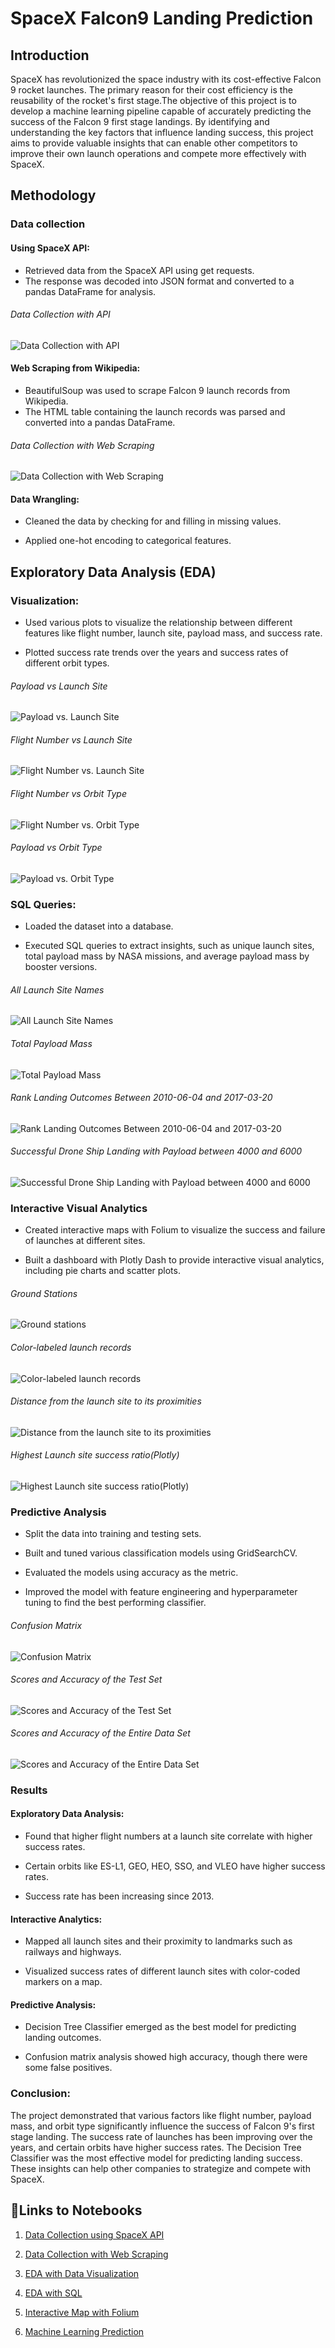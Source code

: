 
# SpaceX Falcon9 Landing Prediction

## Introduction

SpaceX has revolutionized the space industry with its cost-effective Falcon 9 rocket launches. The primary reason for their cost efficiency is the reusability of the rocket's first stage.The objective of this project is to develop a machine learning pipeline capable of accurately predicting the success of the Falcon 9 first stage landings. By identifying and understanding the key factors that influence landing success, this project aims to provide valuable insights that can enable other competitors to improve their own launch operations and compete more effectively with SpaceX.

## Methodology

### Data collection

#### Using SpaceX API: 
* Retrieved data from the SpaceX API using get requests.
* The response was decoded into JSON format and converted to a pandas DataFrame for analysis.

###### Data Collection with API

![Data Collection with API](https://github.com/abhishek-sriram/SpaceX-Falcon-9-Landing-Prediction/blob/main/Project%20Screenshots/spacex_1.png)

#### Web Scraping from Wikipedia: 

- BeautifulSoup was used to scrape Falcon 9 launch records from Wikipedia.
- The HTML table containing the launch records was parsed and converted into a pandas DataFrame.

###### Data Collection with Web Scraping

![Data Collection with Web Scraping](https://github.com/abhishek-sriram/SpaceX-Falcon-9-Landing-Prediction/blob/main/Project%20Screenshots/spacex_2.png)

#### Data Wrangling:

- Cleaned the data by checking for and filling in missing values.

- Applied one-hot encoding to categorical features.

##  Exploratory Data Analysis (EDA)

### Visualization: 

- Used various plots to visualize the relationship between different features like flight number, launch site, payload mass, and success rate.

- Plotted success rate trends over the years and success rates of different orbit types.

###### Payload vs Launch Site

![Payload vs. Launch Site](https://github.com/abhishek-sriram/SpaceX-Falcon-9-Landing-Prediction/blob/main/Project%20Screenshots/spacex_4.png)

###### Flight Number vs Launch Site                                                      

![Flight Number vs. Launch Site](https://github.com/abhishek-sriram/SpaceX-Falcon-9-Landing-Prediction/blob/main/Project%20Screenshots/spacex_3.png)

###### Flight Number vs Orbit Type

![Flight Number vs. Orbit Type](https://github.com/abhishek-sriram/SpaceX-Falcon-9-Landing-Prediction/blob/main/Project%20Screenshots/spacex_5.png)

###### Payload vs Orbit Type 

![Payload vs. Orbit Type](https://github.com/abhishek-sriram/SpaceX-Falcon-9-Landing-Prediction/blob/main/Project%20Screenshots/spacex_6.png)

### SQL Queries: 

- Loaded the dataset into a database.

- Executed SQL queries to extract insights, such as unique launch sites, total payload mass by NASA missions, and average payload mass by booster versions.

###### All Launch Site Names

![All Launch Site Names](https://github.com/abhishek-sriram/SpaceX-Falcon-9-Landing-Prediction/blob/main/Project%20Screenshots/spacex_7.png)

###### Total Payload Mass 

![Total Payload Mass](https://github.com/abhishek-sriram/SpaceX-Falcon-9-Landing-Prediction/blob/main/Project%20Screenshots/spacex_8.png)

###### Rank Landing Outcomes Between 2010-06-04 and 2017-03-20

![Rank Landing Outcomes Between 2010-06-04 and 2017-03-20](https://github.com/abhishek-sriram/SpaceX-Falcon-9-Landing-Prediction/blob/main/Project%20Screenshots/spacex_9.png)

###### Successful Drone Ship Landing with Payload between 4000 and 6000

![Successful Drone Ship Landing with Payload between 4000 and 6000](https://github.com/abhishek-sriram/SpaceX-Falcon-9-Landing-Prediction/blob/main/Project%20Screenshots/spacex_10.png)

### Interactive Visual Analytics

- Created interactive maps with Folium to visualize the success and failure of launches at different sites.

- Built a dashboard with Plotly Dash to provide interactive visual analytics, including pie charts and scatter plots.

###### Ground Stations

![Ground stations](https://github.com/abhishek-sriram/SpaceX-Falcon-9-Landing-Prediction/blob/main/Project%20Screenshots/spacex_11.png)

###### Color-labeled launch records

![Color-labeled launch records](https://github.com/abhishek-sriram/SpaceX-Falcon-9-Landing-Prediction/blob/main/Project%20Screenshots/spacex_12.png)

###### Distance from the launch site to its proximities

![Distance from the launch site to its proximities](https://github.com/abhishek-sriram/SpaceX-Falcon-9-Landing-Prediction/blob/main/Project%20Screenshots/spacex_13.png)

###### Highest Launch site success ratio(Plotly)

![Highest Launch site success ratio(Plotly)](https://github.com/abhishek-sriram/SpaceX-Falcon-9-Landing-Prediction/blob/main/Project%20Screenshots/spacex_14.png)

### Predictive Analysis

- Split the data into training and testing sets.

- Built and tuned various classification models using GridSearchCV.

- Evaluated the models using accuracy as the metric.

- Improved the model with feature engineering and hyperparameter tuning to find the best performing classifier.

###### Confusion Matrix

![Confusion Matrix](https://github.com/abhishek-sriram/SpaceX-Falcon-9-Landing-Prediction/blob/main/Project%20Screenshots/spacex_15.png)

###### Scores and Accuracy of the Test Set

![Scores and Accuracy of the Test Set](https://github.com/abhishek-sriram/SpaceX-Falcon-9-Landing-Prediction/blob/main/Project%20Screenshots/spacex_16.png)

###### Scores and Accuracy of the Entire Data Set

![Scores and Accuracy of the Entire Data Set](https://github.com/abhishek-sriram/SpaceX-Falcon-9-Landing-Prediction/blob/main/Project%20Screenshots/spacex_17.png)

### Results

#### Exploratory Data Analysis: 

- Found that higher flight numbers at a launch site correlate with higher success rates.

- Certain orbits like ES-L1, GEO, HEO, SSO, and VLEO have higher success rates.

- Success rate has been increasing since 2013.

#### Interactive Analytics: 

- Mapped all launch sites and their proximity to landmarks such as railways and highways.

- Visualized success rates of different launch sites with color-coded markers on a map.

#### Predictive Analysis: 

- Decision Tree Classifier emerged as the best model for predicting landing outcomes.

- Confusion matrix analysis showed high accuracy, though there were some false positives.

### Conclusion:

The project demonstrated that various factors like flight number, payload mass, and orbit type significantly influence the success of Falcon 9's first stage landing. The success rate of launches has been improving over the years, and certain orbits have higher success rates. The Decision Tree Classifier was the most effective model for predicting landing success. These insights can help other companies to strategize and compete with SpaceX.


## 🔗Links to Notebooks

1. [Data Collection using SpaceX API](https://github.com/abhishek-sriram/SpaceX-Falcon-9-Landing-Prediction/blob/main/Data%20Collection%20using%20SpaceX%20API/Data_Collection_using_SpaceX_API.ipynb)

2. [Data Collection with Web Scraping](https://github.com/abhishek-sriram/SpaceX-Falcon-9-Landing-Prediction/blob/main/Data%20Collection%20with%20Web%20Scraping/Webscraping.ipynb)

3. [EDA with Data Visualization](https://github.com/abhishek-sriram/SpaceX-Falcon-9-Landing-Prediction/blob/main/EDA%20with%20Data%20Visualization/EDA_with_Data_Visualization.ipynb)

4. [EDA with SQL](https://github.com/abhishek-sriram/SpaceX-Falcon-9-Landing-Prediction/blob/main/EDA%20with%20SQL/EDA_with_SQL.ipynb)

5. [Interactive Map with Folium](https://github.com/abhishek-sriram/SpaceX-Falcon-9-Landing-Prediction/blob/main/Interactive%20Map%20with%20Folium/Interactive%20Maps_using_folium.ipynb)

6. [Machine Learning Prediction](https://github.com/abhishek-sriram/SpaceX-Falcon-9-Landing-Prediction/blob/main/Machine%20Learning%20Prediction/SpaceX_Machine_Learning_Prediction.ipynb)










